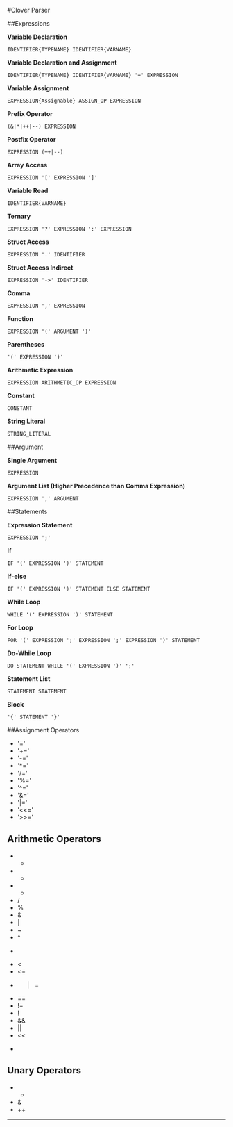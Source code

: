 #Clover Parser

##Expressions

**Variable Declaration**
    
    IDENTIFIER{TYPENAME} IDENTIFIER{VARNAME}

**Variable Declaration and Assignment**
    
    IDENTIFIER{TYPENAME} IDENTIFIER{VARNAME} '=' EXPRESSION

**Variable Assignment**

    EXPRESSION{Assignable} ASSIGN_OP EXPRESSION

**Prefix Operator**

    (&|*|++|--) EXPRESSION 

**Postfix Operator** 

    EXPRESSION (++|--)

**Array Access**

    EXPRESSION '[' EXPRESSION ']'

**Variable Read**
    
    IDENTIFIER{VARNAME}

**Ternary** 

    EXPRESSION '?' EXPRESSION ':' EXPRESSION 

**Struct Access**

    EXPRESSION '.' IDENTIFIER

**Struct Access Indirect**

    EXPRESSION '->' IDENTIFIER

**Comma**

    EXPRESSION ',' EXPRESSION 

**Function**

    EXPRESSION '(' ARGUMENT ')'

**Parentheses**

    '(' EXPRESSION ')'

**Arithmetic Expression**
    
    EXPRESSION ARITHMETIC_OP EXPRESSION

**Constant**

    CONSTANT

**String Literal**
    
    STRING_LITERAL

##Argument

**Single Argument**

    EXPRESSION

**Argument List (Higher Precedence than Comma Expression)**

    EXPRESSION ',' ARGUMENT 


##Statements

**Expression Statement**

    EXPRESSION ';'

**If**

    IF '(' EXPRESSION ')' STATEMENT

**If-else**

    IF '(' EXPRESSION ')' STATEMENT ELSE STATEMENT

**While Loop**

    WHILE '(' EXPRESSION ')' STATEMENT

**For Loop**
    
    FOR '(' EXPRESSION ';' EXPRESSION ';' EXPRESSION ')' STATEMENT 

**Do-While Loop**

    DO STATEMENT WHILE '(' EXPRESSION ')' ';'
    
**Statement List**

    STATEMENT STATEMENT

**Block**

    '{' STATEMENT '}'

##Assignment Operators
- '='
- '+='
- '-='
- '*='
- '/='
- '%='
- '^='
- '&='
- '|='
- '<<='
- '>>='

## Arithmetic Operators 
- +
- -
- *
- /
- %
- &
- | 
- ~
- ^
- >
- <
- <=
- >=
- ==
- !=
- !
- &&
- ||
- <<
- >>


## Unary Operators
- *
- &
- ++
- --              

